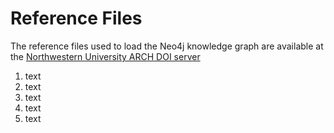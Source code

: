 # Reference Files
 
The reference files used to load the Neo4j knowledge graph are available at the <a href="">Northwestern University ARCH DOI server</a>

<ol>
 <li><a href-"">text</li>
 <li><a href-"">text</li>
 <li><a href-"">text</li>
 <li><a href-"">text</li>
 <li><a href-"">text</li>
</ol>
